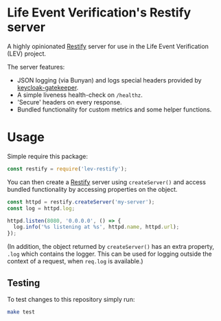 Life Event Verification's Restify server
========================================

A highly opinionated [Restify] server for use in the Life Event Verification
(LEV) project.

The server features:
- JSON logging (via Bunyan) and logs special headers provided by
  [keycloak-gatekeeper].
- A simple liveness health-check on `/healthz`.
- 'Secure' headers on every response.
- Bundled functionality for custom metrics and some helper functions.

Usage
=====

Simple require this package:
```js
const restify = require('lev-restify');
```

You can then create a [Restify] server using `createServer()` and access bundled
functionality by accessing properties on the object.

```js
const httpd = restify.createServer('my-server');
const log = httpd.log;

httpd.listen(8080, '0.0.0.0', () => {
  log.info('%s listening at %s', httpd.name, httpd.url);
});
```

(In addition, the object returned by `createServer()` has an extra property,
`.log` which contains the logger. This can be used for logging outside the
context of a request, when `req.log` is available.)

Testing
-------

To test changes to this repository simply run:
```bash
make test
```

[keycloak-gatekeeper]: https://github.com/keycloak/keycloak-gatekeeper
[Restify]: http://restify.com/
